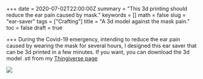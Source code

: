 +++
date = 2020-07-02T22:00:00Z
summary = "This 3d printing should reduce the ear pain caused by mask."
keywords = []
math = false
slug = "ear-saver"
tags = ["Crafting"]
title = "A 3d model against the mask pain."
toc = false
draft = true

+++
During the Covid-19 emergency, intending to reduce the ear pain caused by wearing the mask for several hours, I designed this ear saver that can be 3d printed in a few minutes.
If you want, you can download the 3d model .stl from my [Thingiverse page](https://www.thingiverse.com/thing:4421036)

![](/uploads/ear-saver/render1.jpg)
